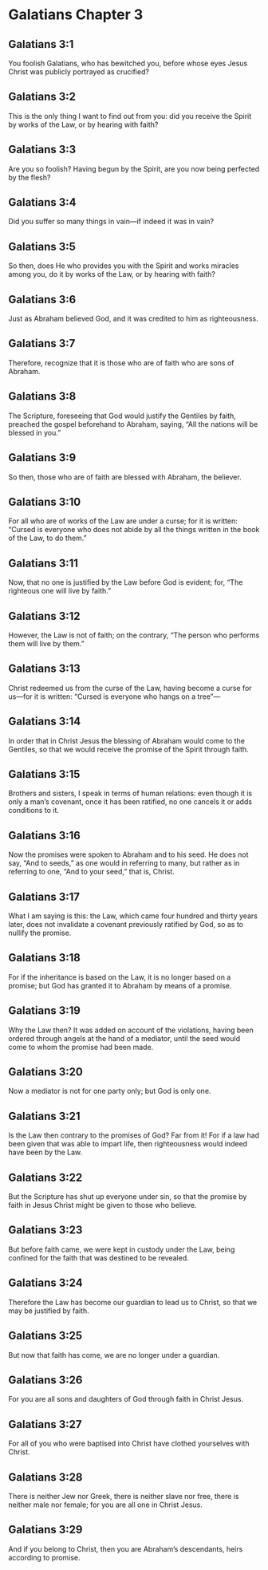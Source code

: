 # Galatians Chapter 3

## Galatians 3:1

You foolish Galatians, who has bewitched you, before whose eyes Jesus Christ was publicly portrayed as crucified?

## Galatians 3:2

This is the only thing I want to find out from you: did you receive the Spirit by works of the Law, or by hearing with faith?

## Galatians 3:3

Are you so foolish? Having begun by the Spirit, are you now being perfected by the flesh?

## Galatians 3:4

Did you suffer so many things in vain—if indeed it was in vain?

## Galatians 3:5

So then, does He who provides you with the Spirit and works miracles among you, do it by works of the Law, or by hearing with faith?

## Galatians 3:6

Just as Abraham believed God, and it was credited to him as righteousness.

## Galatians 3:7

Therefore, recognize that it is those who are of faith who are sons of Abraham.

## Galatians 3:8

The Scripture, foreseeing that God would justify the Gentiles by faith, preached the gospel beforehand to Abraham, saying, “All the nations will be blessed in you.”

## Galatians 3:9

So then, those who are of faith are blessed with Abraham, the believer.

## Galatians 3:10

For all who are of works of the Law are under a curse; for it is written: “Cursed is everyone who does not abide by all the things written in the book of the Law, to do them.”

## Galatians 3:11

Now, that no one is justified by the Law before God is evident; for, “The righteous one will live by faith.”

## Galatians 3:12

However, the Law is not of faith; on the contrary, “The person who performs them will live by them.”

## Galatians 3:13

Christ redeemed us from the curse of the Law, having become a curse for us—for it is written: “Cursed is everyone who hangs on a tree”—

## Galatians 3:14

In order that in Christ Jesus the blessing of Abraham would come to the Gentiles, so that we would receive the promise of the Spirit through faith.

## Galatians 3:15

Brothers and sisters, I speak in terms of human relations: even though it is only a man’s covenant, once it has been ratified, no one cancels it or adds conditions to it.

## Galatians 3:16

Now the promises were spoken to Abraham and to his seed. He does not say, “And to seeds,” as one would in referring to many, but rather as in referring to one, “And to your seed,” that is, Christ.

## Galatians 3:17

What I am saying is this: the Law, which came four hundred and thirty years later, does not invalidate a covenant previously ratified by God, so as to nullify the promise.

## Galatians 3:18

For if the inheritance is based on the Law, it is no longer based on a promise; but God has granted it to Abraham by means of a promise.

## Galatians 3:19

Why the Law then? It was added on account of the violations, having been ordered through angels at the hand of a mediator, until the seed would come to whom the promise had been made.

## Galatians 3:20

Now a mediator is not for one party only; but God is only one.

## Galatians 3:21

Is the Law then contrary to the promises of God? Far from it! For if a law had been given that was able to impart life, then righteousness would indeed have been by the Law.

## Galatians 3:22

But the Scripture has shut up everyone under sin, so that the promise by faith in Jesus Christ might be given to those who believe.

## Galatians 3:23

But before faith came, we were kept in custody under the Law, being confined for the faith that was destined to be revealed.

## Galatians 3:24

Therefore the Law has become our guardian to lead us to Christ, so that we may be justified by faith.

## Galatians 3:25

But now that faith has come, we are no longer under a guardian.

## Galatians 3:26

For you are all sons and daughters of God through faith in Christ Jesus.

## Galatians 3:27

For all of you who were baptised into Christ have clothed yourselves with Christ.

## Galatians 3:28

There is neither Jew nor Greek, there is neither slave nor free, there is neither male nor female; for you are all one in Christ Jesus.

## Galatians 3:29

And if you belong to Christ, then you are Abraham’s descendants, heirs according to promise.
